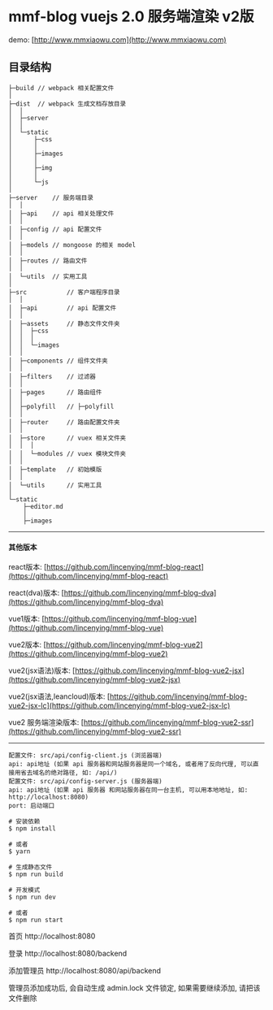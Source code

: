 # mmf-blog vuejs 2.0 服务端渲染 v2版

demo: [http://www.mmxiaowu.com](http://www.mmxiaowu.com)

## 目录结构

```
├─build // webpack 相关配置文件
│
├─dist  // webpack 生成文档存放目录
│  │
│  ├─server
│  │
│  └─static
│      ├─css
│      │
│      ├─images
│      │
│      ├─img
│      │
│      └─js
│
├─server    // 服务端目录
│  │
│  ├─api    // api 相关处理文件
│  │
│  ├─config // api 配置文件
│  │
│  ├─models // mongoose 的相关 model
│  │
│  ├─routes // 路由文件
│  │
│  └─utils  // 实用工具
│
├─src           // 客户端程序目录
│  │
│  ├─api        // api 配置文件
│  │
│  ├─assets     // 静态文件文件夹
│  │  ├─css
│  │  │
│  │  └─images
│  │
│  ├─components // 组件文件夹
│  │
│  ├─filters    // 过滤器
│  │
│  ├─pages      // 路由组件
│  │
│  ├─polyfill   // ├─polyfill
│  │
│  ├─router     // 路由配置文件夹
│  │
│  ├─store      // vuex 相关文件夹
│  │  │
│  │  └─modules // vuex 模块文件夹
│  │
│  ├─template   // 初始模版
│  │
│  └─utils      // 实用工具
│
└─static
    ├─editor.md
    │
    ├─images

```

---

#### 其他版本

react版本: [https://github.com/lincenying/mmf-blog-react](https://github.com/lincenying/mmf-blog-react)

react(dva)版本: [https://github.com/lincenying/mmf-blog-dva](https://github.com/lincenying/mmf-blog-dva)

vue1版本: [https://github.com/lincenying/mmf-blog-vue](https://github.com/lincenying/mmf-blog-vue)

vue2版本: [https://github.com/lincenying/mmf-blog-vue2](https://github.com/lincenying/mmf-blog-vue2)

vue2(jsx语法)版本: [https://github.com/lincenying/mmf-blog-vue2-jsx](https://github.com/lincenying/mmf-blog-vue2-jsx)

vue2(jsx语法,leancloud)版本: [https://github.com/lincenying/mmf-blog-vue2-jsx-lc](https://github.com/lincenying/mmf-blog-vue2-jsx-lc)

vue2 服务端渲染版本: [https://github.com/lincenying/mmf-blog-vue2-ssr](https://github.com/lincenying/mmf-blog-vue2-ssr)

---

```
配置文件: src/api/config-client.js (浏览器端)
api: api地址 (如果 api 服务器和网站服务器是同一个域名, 或者用了反向代理, 可以直接用省去域名的绝对路径, 如: /api/)
配置文件: src/api/config-server.js (服务器端)
api: api地址 (如果 api 服务器 和网站服务器在同一台主机, 可以用本地地址, 如: http://localhost:8080)
port: 启动端口
```

```shell
# 安装依赖
$ npm install      

# 或者
$ yarn

# 生成静态文件
$ npm run build

# 开发模式
$ npm run dev

# 或者
$ npm run start
```

首页
http://localhost:8080

登录
http://localhost:8080/backend

添加管理员
http://localhost:8080/api/backend

管理员添加成功后, 会自动生成 admin.lock 文件锁定, 如果需要继续添加, 请把该文件删除
